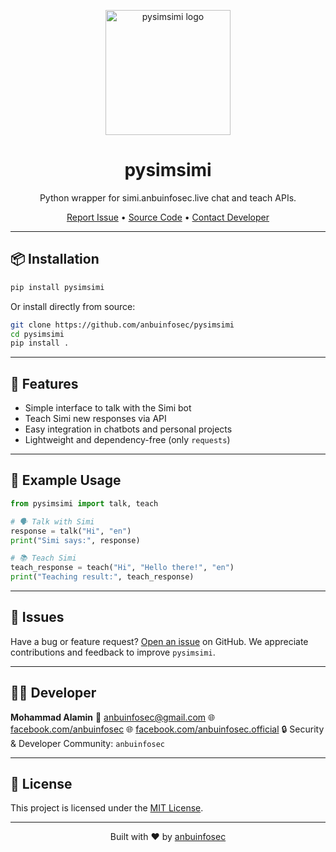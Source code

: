 <p align="center">
  <img src="https://simi.anbuinfosec.live/bot-logo.png" width="200" alt="pysimsimi logo">
</p>

<h1 align="center">pysimsimi</h1>
<p align="center">
  Python wrapper for simi.anbuinfosec.live chat and teach APIs.
</p>

<p align="center">
  <a href="https://github.com/anbuinfosec/pysimsimi/issues">Report Issue</a> •
  <a href="https://github.com/anbuinfosec/pysimsimi">Source Code</a> •
  <a href="mailto:anbuinfosec@gmail.com">Contact Developer</a>
</p>

---

## 📦 Installation

```bash
pip install pysimsimi
````

Or install directly from source:

```bash
git clone https://github.com/anbuinfosec/pysimsimi
cd pysimsimi
pip install .
```

---

## 🚀 Features

* Simple interface to talk with the Simi bot
* Teach Simi new responses via API
* Easy integration in chatbots and personal projects
* Lightweight and dependency-free (only `requests`)

---

## 🧪 Example Usage

```python
from pysimsimi import talk, teach

# 🗣️ Talk with Simi
response = talk("Hi", "en")
print("Simi says:", response)

# 📚 Teach Simi
teach_response = teach("Hi", "Hello there!", "en")
print("Teaching result:", teach_response)
```

---

## 🐛 Issues

Have a bug or feature request? [Open an issue](https://github.com/anbuinfosec/pysimsimi/issues) on GitHub.
We appreciate contributions and feedback to improve `pysimsimi`.

---

## 👨‍💻 Developer

**Mohammad Alamin**
📧 [anbuinfosec@gmail.com](mailto:anbuinfosec@gmail.com)
🌐 [facebook.com/anbuinfosec](https://facebook.com/anbuinfosec)
🌐 [facebook.com/anbuinfosec.official](facebook.com/anbuinfosec.official)
🔒 Security & Developer Community: `anbuinfosec`

---

## 📄 License

This project is licensed under the [MIT License](LICENSE).

---

<p align="center">
  Built with ❤️ by <a href="https://facebook.com/anbuinfosec">anbuinfosec</a>
</p>